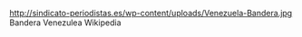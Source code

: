 http://sindicato-periodistas.es/wp-content/uploads/Venezuela-Bandera.jpg
Bandera Venezulea Wikipedia
